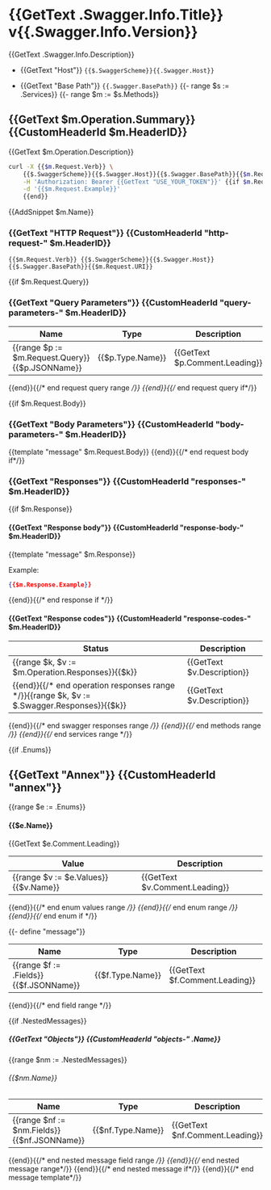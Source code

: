 # {{GetText .Swagger.Info.Title}} v{{.Swagger.Info.Version}}

{{GetText .Swagger.Info.Description}}

* {{GetText "Host"}} `{{$.SwaggerScheme}}{{.Swagger.Host}}`

* {{GetText "Base Path"}} `{{.Swagger.BasePath}}`
{{- range $s := .Services}}
{{- range $m := $s.Methods}}

## {{GetText $m.Operation.Summary}} {{CustomHeaderId $m.HeaderID}}

{{GetText $m.Operation.Description}}

```sh
curl -X {{$m.Request.Verb}} \
	{{$.SwaggerScheme}}{{$.Swagger.Host}}{{$.Swagger.BasePath}}{{$m.Request.URI}} \
	-H 'Authorization: Bearer {{GetText "USE_YOUR_TOKEN"}}' {{if $m.Request.Example}}\
	-d '{{$m.Request.Example}}'
	{{end}}
```

{{AddSnippet $m.Name}}

### {{GetText "HTTP Request"}} {{CustomHeaderId "http-request-" $m.HeaderID}}

`{{$m.Request.Verb}} {{$.SwaggerScheme}}{{$.Swagger.Host}}{{$.Swagger.BasePath}}{{$m.Request.URI}}`

{{if $m.Request.Query}}

### {{GetText "Query Parameters"}} {{CustomHeaderId "query-parameters-" $m.HeaderID}}

Name | Type | Description
---- | ---- | -----------
{{range $p := $m.Request.Query}}{{$p.JSONName}} | {{$p.Type.Name}} |{{GetText $p.Comment.Leading}}
{{end}}{{/* end request query range */}}
{{end}}{{/* end request query if*/}}

{{if $m.Request.Body}}
### {{GetText "Body Parameters"}} {{CustomHeaderId "body-parameters-" $m.HeaderID}}
{{template "message" $m.Request.Body}}
{{end}}{{/* end request body if*/}}

### {{GetText "Responses"}} {{CustomHeaderId "responses-" $m.HeaderID}}

{{if $m.Response}}

#### {{GetText "Response body"}} {{CustomHeaderId "response-body-" $m.HeaderID}}
{{template "message" $m.Response}}

Example:

```json
{{$m.Response.Example}}
```
{{end}}{{/* end response if */}}

#### {{GetText "Response codes"}} {{CustomHeaderId "response-codes-" $m.HeaderID}}

Status | Description
------ | -----------
{{range $k, $v := $m.Operation.Responses}}{{$k}} | {{GetText $v.Description}}
{{end}}{{/* end operation responses range */}}{{range $k, $v := $.Swagger.Responses}}{{$k}} | {{GetText $v.Description}}
{{end}}{{/* end swagger responses range */}}
{{end}}{{/* end methods range */}}
{{end}}{{/* end services range */}}

{{if .Enums}}
## {{GetText "Annex"}} {{CustomHeaderId "annex"}}

{{range $e := .Enums}}
#### {{$e.Name}}

{{GetText $e.Comment.Leading}}

Value | Description
----- | -----------
{{range $v := $e.Values}}{{$v.Name}} | {{GetText $v.Comment.Leading}}
{{end}}{{/* end enum values range */}}
{{end}}{{/* end enum range */}}
{{end}}{{/* end enum if */}}

{{- define "message"}}

Name | Type | Description
---- | ---- | -----------
{{range $f := .Fields}}{{$f.JSONName}} | {{$f.Type.Name}} | {{GetText $f.Comment.Leading}}
{{end}}{{/* end field range */}}

{{if .NestedMessages}}
##### {{GetText "Objects"}} {{CustomHeaderId "objects-" .Name}}

{{range $nm := .NestedMessages}}
###### {{$nm.Name}}

Name | Type | Description
---- | ---- | -----------
{{range $nf := $nm.Fields}}{{$nf.JSONName}} | {{$nf.Type.Name}} | {{GetText $nf.Comment.Leading}}
{{end}}{{/* end nested message field range */}}
{{end}}{{/* end nested message range*/}}
{{end}}{{/* end nested message if*/}}
{{end}}{{/* end message template*/}}
